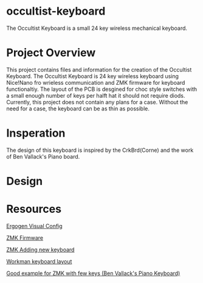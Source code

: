 # occultist-keyboard
The Occultist Keyboard is a small 24 key wireless mechanical keyboard.

# Project Overview
This project contains files and information for the creation of the Occultist Keyboard. The Occultist Keyboard is 24 key wireless keyboard using Nice!Nano fro wrieless communication and ZMK firmware for keyboard functionaltiy. The layout of the PCB is desgined for choc style switches with a small enough number of keys per halft hat it should not require diods. Currently, this project does not contain any plans for a case. Without the need for a case, the keyboard can be as thin as possible.

# Insperation
The design of this keyboard is inspired by the CrkBrd(Corne) and the work of Ben Vallack's Piano board.

# Design

# Resources
[Ergogen Visual Config](https://ergogen.cache.works/)

[ZMK Firmware](https://zmk.dev/docs)

[ZMK Adding new keyboard](https://zmk.dev/docs/development/new-shield)

[Workman keyboard layout](https://workmanlayout.org/)

[Good example for ZMK with few keys (Ben Vallack's Piano Keyboard)](https://github.com/echtecode/zmk-config-piano/tree/main/config/boards/shields/piano)